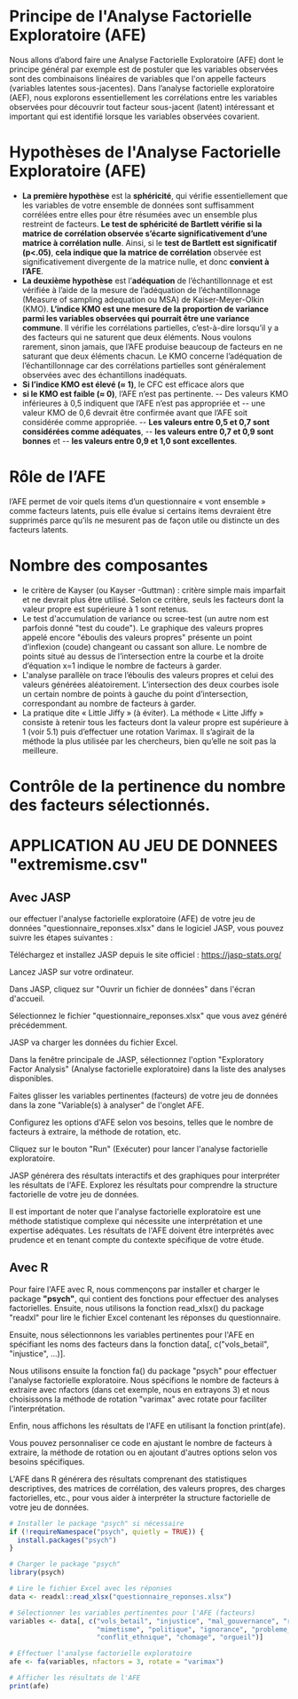 # Principe de l'Analyse Factorielle Exploratoire (AFE)

Nous allons d’abord faire une Analyse Factorielle Exploratoire (AFE) dont le principe général par exemple est de postuler que les variables observées sont des combinaisons linéaires de variables que l'on appelle facteurs (variables latentes sous-jacentes). Dans l’analyse factorielle exploratoire (AEF), nous explorons essentiellement les corrélations entre les variables observées pour découvrir tout facteur sous-jacent (latent) intéressant et important qui est identifié lorsque les variables observées covarient.

# Hypothèses de l'Analyse Factorielle Exploratoire (AFE)
- **La première hypothèse** est la **sphéricité**, qui vérifie essentiellement que les variables de votre ensemble de données sont suffisamment corrélées entre elles pour être résumées avec un ensemble plus restreint de facteurs. **Le test de sphéricité de Bartlett vérifie si la matrice de corrélation observée s’écarte significativement d’une matrice à corrélation nulle**. Ainsi, si le **test de Bartlett est significatif (p<.05)**, **cela indique que la matrice de corrélation** observée est significativement divergente de la matrice nulle, et donc **convient à l’AFE**.
- **La deuxième hypothèse** est l’**adéquation** de l’échantillonnage et est vérifiée à l’aide de la mesure de l’adéquation de l’échantillonnage (Measure of sampling adequation ou MSA) de Kaiser-Meyer-Olkin (KMO). **L’indice KMO est une mesure de la proportion de variance parmi les variables observées qui pourrait être une variance commune**. Il vérifie les corrélations partielles, c’est-à-dire lorsqu’il y a des facteurs qui ne saturent que deux éléments. Nous voulons rarement, sinon jamais, que l’AFE produise beaucoup de facteurs en ne saturant que deux éléments chacun. Le KMO concerne l’adéquation de l’échantillonnage car des corrélations partielles sont généralement observées avec des échantillons inadéquats. 
- **Si l’indice KMO est élevé (≈ 1)**, le CFC est efficace alors que 
- **si le KMO est faible (≈ 0)**, l’AFE n’est pas pertinente. 
-- Des valeurs KMO inférieures à 0,5 indiquent que l’AFE n’est pas appropriée et 
-- une valeur KMO de 0,6 devrait être confirmée avant que l’AFE soit considérée comme appropriée. 
-- **Les valeurs entre 0,5 et 0,7 sont considérées comme adéquates**, 
-- **les valeurs entre 0,7 et 0,9 sont bonnes** et 
-- **les valeurs entre 0,9 et 1,0 sont excellentes**.

# Rôle de l’AFE 

l’AFE permet de voir quels items d’un questionnaire « vont ensemble » comme facteurs latents, puis elle évalue si certains items devraient être supprimés parce qu’ils ne mesurent pas de façon utile ou distincte un des facteurs latents.

# Nombre des composantes
 - le critère de Kayser (ou Kayser -Guttman) : critère simple mais imparfait et ne devrait plus être utilisé. Selon ce critère, seuls les facteurs dont la valeur propre est supérieure à 1 sont retenus. 
 - Le test d'accumulation de variance ou scree-test (un autre nom est parfois donné "test du coude"). Le graphique des valeurs propres appelé encore "éboulis des valeurs propres" présente un point d’inflexion (coude) changeant ou cassant son allure. Le nombre de points situé au dessus de l’intersection entre la courbe et la droite d’équation x=1 indique le nombre de facteurs à garder.
 - L'analyse parallèle on trace l’éboulis des valeurs propres et celui des valeurs générées aléatoirement. L’intersection des deux courbes isole un certain nombre de points à gauche du point d’intersection, correspondant au nombre de facteurs à garder.
 - La pratique dite « Little Jiffy » (à éviter). La méthode « Litte Jiffy » consiste à retenir tous les facteurs dont la valeur propre est supérieure à 1 (voir 5.1) puis d’effectuer une rotation Varimax. Il s’agirait de la méthode la plus utilisée par les chercheurs, bien qu’elle ne soit pas la meilleure.

# Contrôle de la pertinence du nombre des facteurs sélectionnés.

# APPLICATION AU JEU DE DONNEES "extremisme.csv"

## Avec JASP

our effectuer l'analyse factorielle exploratoire (AFE) de votre jeu de données "questionnaire_reponses.xlsx" dans le logiciel JASP, vous pouvez suivre les étapes suivantes :

Téléchargez et installez JASP depuis le site officiel : https://jasp-stats.org/

Lancez JASP sur votre ordinateur.

Dans JASP, cliquez sur "Ouvrir un fichier de données" dans l'écran d'accueil.

Sélectionnez le fichier "questionnaire_reponses.xlsx" que vous avez généré précédemment.

JASP va charger les données du fichier Excel.

Dans la fenêtre principale de JASP, sélectionnez l'option "Exploratory Factor Analysis" (Analyse factorielle exploratoire) dans la liste des analyses disponibles.

Faites glisser les variables pertinentes (facteurs) de votre jeu de données dans la zone "Variable(s) à analyser" de l'onglet AFE.

Configurez les options d'AFE selon vos besoins, telles que le nombre de facteurs à extraire, la méthode de rotation, etc.

Cliquez sur le bouton "Run" (Exécuter) pour lancer l'analyse factorielle exploratoire.

JASP générera des résultats interactifs et des graphiques pour interpréter les résultats de l'AFE. Explorez les résultats pour comprendre la structure factorielle de votre jeu de données.

Il est important de noter que l'analyse factorielle exploratoire est une méthode statistique complexe qui nécessite une interprétation et une expertise adéquates. Les résultats de l'AFE doivent être interprétés avec prudence et en tenant compte du contexte spécifique de votre étude.


## Avec R

Pour faire l'AFE avec R, nous commençons par installer et charger le package **"psych"**, qui contient des fonctions pour effectuer des analyses factorielles. Ensuite, nous utilisons la fonction read_xlsx() du package "readxl" pour lire le fichier Excel contenant les réponses du questionnaire.

Ensuite, nous sélectionnons les variables pertinentes pour l'AFE en spécifiant les noms des facteurs dans la fonction data[, c("vols_betail", "injustice", ...)].

Nous utilisons ensuite la fonction fa() du package "psych" pour effectuer l'analyse factorielle exploratoire. Nous spécifions le nombre de facteurs à extraire avec nfactors (dans cet exemple, nous en extrayons 3) et nous choisissons la méthode de rotation "varimax" avec rotate pour faciliter l'interprétation.

Enfin, nous affichons les résultats de l'AFE en utilisant la fonction print(afe).

Vous pouvez personnaliser ce code en ajustant le nombre de facteurs à extraire, la méthode de rotation ou en ajoutant d'autres options selon vos besoins spécifiques.

L'AFE dans R générera des résultats comprenant des statistiques descriptives, des matrices de corrélation, des valeurs propres, des charges factorielles, etc., pour vous aider à interpréter la structure factorielle de votre jeu de données.

```R
# Installer le package "psych" si nécessaire
if (!requireNamespace("psych", quietly = TRUE)) {
  install.packages("psych")
}

# Charger le package "psych"
library(psych)

# Lire le fichier Excel avec les réponses
data <- readxl::read_xlsx("questionnaire_reponses.xlsx")

# Sélectionner les variables pertinentes pour l'AFE (facteurs)
variables <- data[, c("vols_betail", "injustice", "mal_gouvernance", "religion", "pauvrete",
                      "mimetisme", "politique", "ignorance", "probleme_education", "egoisme",
                      "conflit_ethnique", "chomage", "orgueil")]

# Effectuer l'analyse factorielle exploratoire
afe <- fa(variables, nfactors = 3, rotate = "varimax")

# Afficher les résultats de l'AFE
print(afe)
```



